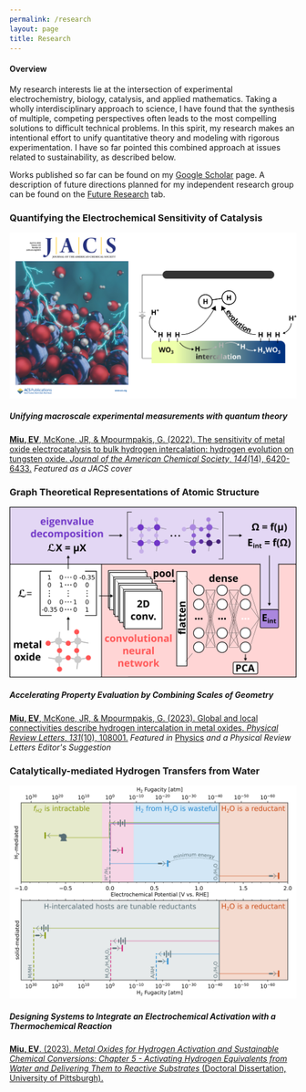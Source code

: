 ```yaml
---
permalink: /research
layout: page
title: Research
---
```


#### **Overview**
My research interests lie at the intersection of experimental electrochemistry, biology, catalysis, and applied mathematics.
Taking a wholly interdisciplinary approach to science, I have found that the synthesis of multiple, competing perspectives often leads to the most compelling solutions to difficult technical problems.
In this spirit, my research makes an intentional effort to unify quantitative theory and modeling with rigorous experimentation.
I have so far pointed this combined approach at issues related to sustainability, as described below.

Works published so far can be found on my [Google Scholar](https://scholar.google.com/citations?user=lvfsM9wAAAAJ&hl=en) page.
A description of future directions planned for my independent research group can be found on the [Future Research](future-research) tab.

###  **Quantifying the Electrochemical Sensitivity of Catalysis**
<img src="./assets/imgs/jacs.png" width="800px">

##### ***Unifying macroscale experimental measurements with quantum theory***
[**Miu, EV**, McKone, JR, & Mpourmpakis, G. (2022). The sensitivity of metal oxide electrocatalysis to bulk hydrogen intercalation: hydrogen evolution on tungsten oxide. *Journal of the American Chemical Society*, *144*(14), 6420-6433.](https://pubs.acs.org/doi/full/10.1021/jacs.2c00825)
*Featured as a JACS cover*

### **Graph Theoretical Representations of Atomic Structure**
<img src="./assets/imgs/prl.png" width="800px">

##### ***Accelerating Property Evaluation by Combining Scales of Geometry***

[**Miu, EV**, McKone, JR, & Mpourmpakis, G. (2023). Global and local connectivities describe hydrogen intercalation in metal oxides. *Physical Review Letters*, *131*(10), 108001.](https://journals.aps.org/prl/abstract/10.1103/PhysRevLett.131.108001)
*Featured in* [Physics](https://physics.aps.org/articles/v16/s123) *and a Physical Review Letters Editor's Suggestion*

### **Catalytically-mediated Hydrogen Transfers from Water**
<img src="./assets/imgs/thermoframe.png" width="800px">

##### ***Designing Systems to Integrate an Electrochemical Activation with a Thermochemical Reaction***

[**Miu, EV**. (2023). *Metal Oxides for Hydrogen Activation and Sustainable Chemical Conversions: Chapter 5 - Activating Hydrogen Equivalents from Water and Delivering Them to Reactive Substrates* (Doctoral Dissertation, University of Pittsburgh).](http://d-scholarship.pitt.edu/45068/)

